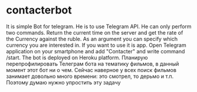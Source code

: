 # contacterbot
It is simple Bot for telegram. He is to use Telegram API. He can only perform two commands. 
Return the current time on the server and get the rate of the Currency against the ruble. 
As an argument you can specify which currency you are interested in. If you want to use it is app. 
Open Telegram application on your smartphone and add "Contacter" and write command /start. 
The bot is deployed on Heroku platform.
Планирую перепрофилировать Телеграм бота на тематику фильмов,  в данный момент этот бот ни о чем. Сейчас наверное у всех поиск фильмов занимает довольно  много времени: это смотрел, то дерьмо и т.п. Поэтому думаю нужно упростить эту задачу

